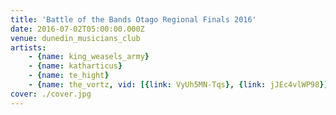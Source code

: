 ```yaml
---
title: 'Battle of the Bands Otago Regional Finals 2016'
date: 2016-07-02T05:00:00.000Z
venue: dunedin_musicians_club
artists:
    - {name: king_weasels_army}
    - {name: katharticus}
    - {name: te_hight}
    - {name: the_vortz, vid: [{link: VyUh5MN-Tqs}, {link: jJEc4vlWP98}]}
cover: ./cover.jpg
---
```

